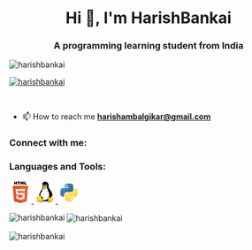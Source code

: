 <h1 align="center">Hi 👋, I'm HarishBankai</h1>
<h3 align="center">A programming learning student from India</h3>

<p align="left"> <img src="https://komarev.com/ghpvc/?username=harishbankai&label=Profile%20views&color=0e75b6&style=flat" alt="harishbankai" /> </p>

<p align="left"> <a href="https://github.com/ryo-ma/github-profile-trophy"><img src="https://github-profile-trophy.vercel.app/?username=harishbankai" alt="harishbankai" /></a> </p>

<p align="left"> <a href="https://twitter.com/" target="blank"><img src="https://img.shields.io/twitter/follow/?logo=twitter&style=for-the-badge" alt="" /></a> </p>

- 📫 How to reach me **harishambalgikar@gmail.com**

<h3 align="left">Connect with me:</h3>
<p align="left">
</p>

<h3 align="left">Languages and Tools:</h3>
<p align="left"> <a href="https://www.w3.org/html/" target="_blank" rel="noreferrer"> <img src="https://raw.githubusercontent.com/devicons/devicon/master/icons/html5/html5-original-wordmark.svg" alt="html5" width="40" height="40"/> </a> <a href="https://www.linux.org/" target="_blank" rel="noreferrer"> <img src="https://raw.githubusercontent.com/devicons/devicon/master/icons/linux/linux-original.svg" alt="linux" width="40" height="40"/> </a> <a href="https://www.python.org" target="_blank" rel="noreferrer"> <img src="https://raw.githubusercontent.com/devicons/devicon/master/icons/python/python-original.svg" alt="python" width="40" height="40"/> </a> </p>

<p><img align="left" src="https://github-readme-stats.vercel.app/api/top-langs?username=harishbankai&show_icons=true&locale=en&layout=compact" alt="harishbankai" /></p>

<p>&nbsp;<img align="center" src="https://github-readme-stats.vercel.app/api?username=harishbankai&show_icons=true&locale=en" alt="harishbankai" /></p>

<p><img align="center" src="https://github-readme-streak-stats.herokuapp.com/?user=harishbankai&" alt="harishbankai" /></p>

